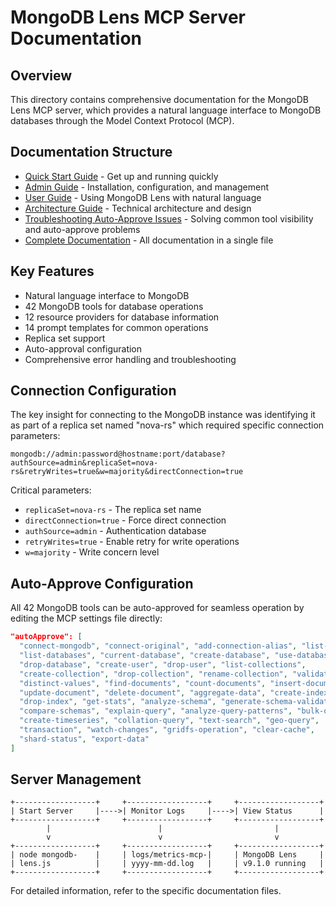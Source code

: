 # MongoDB Lens MCP Server Documentation

## Overview

This directory contains comprehensive documentation for the MongoDB Lens MCP server, which provides a natural language interface to MongoDB databases through the Model Context Protocol (MCP).

## Documentation Structure

- [Quick Start Guide](quick-start.md) - Get up and running quickly
- [Admin Guide](admin-guide.md) - Installation, configuration, and management
- [User Guide](user-guide.md) - Using MongoDB Lens with natural language
- [Architecture Guide](architecture.md) - Technical architecture and design
- [Troubleshooting Auto-Approve Issues](troubleshooting-auto-approve.md) - Solving common tool visibility and auto-approve problems
- [Complete Documentation](../mongodb-lens-documentation.md) - All documentation in a single file

## Key Features

- Natural language interface to MongoDB
- 42 MongoDB tools for database operations
- 12 resource providers for database information
- 14 prompt templates for common operations
- Replica set support
- Auto-approval configuration
- Comprehensive error handling and troubleshooting

## Connection Configuration

The key insight for connecting to the MongoDB instance was identifying it as part of a replica set named "nova-rs" which required specific connection parameters:

```
mongodb://admin:password@hostname:port/database?authSource=admin&replicaSet=nova-rs&retryWrites=true&w=majority&directConnection=true
```

Critical parameters:
- `replicaSet=nova-rs` - The replica set name
- `directConnection=true` - Force direct connection
- `authSource=admin` - Authentication database
- `retryWrites=true` - Enable retry for write operations
- `w=majority` - Write concern level

## Auto-Approve Configuration

All 42 MongoDB tools can be auto-approved for seamless operation by editing the MCP settings file directly:

```json
"autoApprove": [
  "connect-mongodb", "connect-original", "add-connection-alias", "list-connections",
  "list-databases", "current-database", "create-database", "use-database", 
  "drop-database", "create-user", "drop-user", "list-collections",
  "create-collection", "drop-collection", "rename-collection", "validate-collection",
  "distinct-values", "find-documents", "count-documents", "insert-document",
  "update-document", "delete-document", "aggregate-data", "create-index",
  "drop-index", "get-stats", "analyze-schema", "generate-schema-validator",
  "compare-schemas", "explain-query", "analyze-query-patterns", "bulk-operations",
  "create-timeseries", "collation-query", "text-search", "geo-query",
  "transaction", "watch-changes", "gridfs-operation", "clear-cache",
  "shard-status", "export-data"
]
```

## Server Management

```
+------------------+     +------------------+     +------------------+
| Start Server     |---->| Monitor Logs     |---->| View Status      |
+------------------+     +------------------+     +------------------+
        |                        |                         |
        v                        v                         v
+------------------+     +------------------+     +------------------+
| node mongodb-    |     | logs/metrics-mcp-|     | MongoDB Lens     |
| lens.js          |     | yyyy-mm-dd.log   |     | v9.1.0 running   |
+------------------+     +------------------+     +------------------+
```

For detailed information, refer to the specific documentation files.
